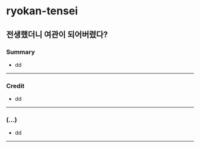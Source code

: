 # ryokan-tensei 
## 전생했더니 여관이 되어버렸다?

### Summary

- dd

<hr>

### Credit

- dd

<hr> 

### (...)

- dd

<hr>